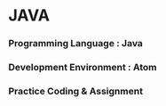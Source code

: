 # JAVA

### Programming Language : Java
### Development Environment : Atom
### Practice Coding & Assignment
